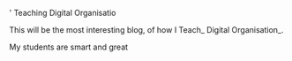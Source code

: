 ' Teaching Digital Organisatio

 This will be the most interesting blog, of how I Teach_ Digital Organisation_.

 My students are smart and great
 